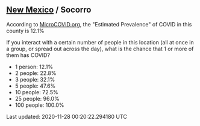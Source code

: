 
## [New Mexico](/united-states/new-mexico) / Socorro

According to [MicroCOVID.org](http://microcovid.org),
the "Estimated Prevalence" of COVID in this county is 12.1%

If you interact with a certain number of people in this location
(all at once in a group, or spread out across the day), what is the chance that
1 or more of them has COVID?

- 1 person: 12.1%
- 2 people: 22.8%
- 3 people: 32.1%
- 5 people: 47.6%
- 10 people: 72.5%
- 25 people: 96.0%
- 100 people: 100.0%

Last updated: 2020-11-28 00:20:22.294180 UTC
